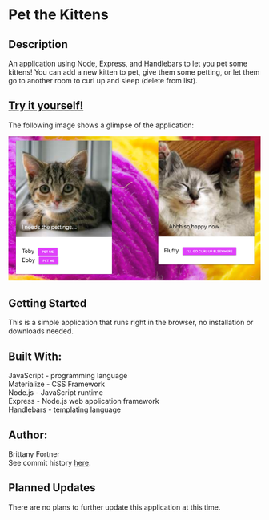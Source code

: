 # Pet the Kittens

## Description

An application using Node, Express, and Handlebars to let you pet some kittens! You can add a new kitten to pet, give them some petting, or let them go to another room to curl up and sleep (delete from list).

## [Try it yourself!](https://desolate-sierra-91750.herokuapp.com/)

The following image shows a glimpse of the application:

![kitten app](public/assets/img/readme.png)

## Getting Started

This is a simple application that runs right in the browser, no installation or downloads needed.

## Built With:

JavaScript - programming language <br>
Materialize - CSS Framework <br>
Node.js - JavaScript runtime <br>
Express - Node.js web application framework <br>
Handlebars - templating language

## Author:

Brittany Fortner <br>
See commit history [here](https://github.com/bfeliz/pet-the-kittens/graphs/contributors).

## Planned Updates

There are no plans to further update this application at this time.

